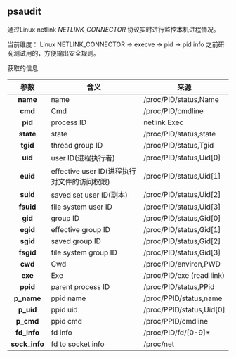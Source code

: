 ## psaudit


通过Linux netlink *NETLINK_CONNECTOR* 协议实时进行监控本机进程情况。

当前维度： Linux NETLINK_CONNECTOR ->  execve -> pid -> pid info
之前研究测试用的，方便输出安全规则。

获取的信息

| 参数 | 含义 | 来源|
| :---: | --- |---|
|  **name**   |                    name                     |   /proc/PID/status,Name   |
|   **cmd**   |                     Cmd                     |     /proc/PID/cmdline     |
|   **pid**   |                 process ID                  |       netlink Exec        |
|   **state**   |                  state                      |    /proc/PID/status,state | 
|  **tgid**   |               thread group ID               |   /proc/PID/status,Tgid   |
|   **uid**   |             user ID(进程执行者)             |  /proc/PID/status,Uid[0]  |
|  **euid**   | effective user ID(进程执行对文件的访问权限) |  /proc/PID/status,Uid[1]  |
|  **suid**   |             saved set user ID(副本)             |  /proc/PID/status,Uid[2]  |
|  **fsuid**  |             file system user ID             |  /proc/PID/status,Uid[3]  |
|   **gid**   |                  group ID                   |  /proc/PID/status,Gid[0]  |
|  **egid**   |             effective group ID              |  /proc/PID/status,Gid[1]  |
|  **sgid**   |               saved group ID                |  /proc/PID/status,Gid[2]  |
|  **fsgid**  |            file system group ID             |  /proc/PID/status,Gid[3]  |
|   **cwd**   |                     Cwd                     |   /proc/PID/environ,PWD   |
|   **exe**   |                     Exe                     | /proc/PID/exe (read link) |
|  **ppid**   |              parent process ID              |   /proc/PID/status,PPid   |
| **p_name**  |                  ppid name                  |  /proc/PPID/status,name   |
|  **p_uid**  |                  ppid uid                   | /proc/PPID/status,Uid[0]  |
|  **p_cmd**  |                  ppid cmd                   |    /proc/PPID/cmdline     |
| **fd_info** |                   fd info                   |    /proc/PID/fd/[0-9]*    |
|**sock_info**|               fd to socket info             |          /proc/net        |

